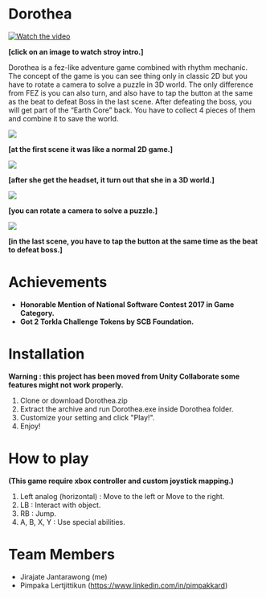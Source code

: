 # Dorothea

[![Watch the video](https://i.imgur.com/qmk7ML8.png)](https://vimeo.com/262011561)

**[click on an image to watch stroy intro.]**

Dorothea is a fez-like adventure game combined with rhythm mechanic. The concept of the game is you can see thing only in classic 2D but you have to rotate a camera to solve a puzzle in 3D world. The only difference from FEZ is you can also turn, and also have to tap the button at the same as the beat to defeat Boss in the last scene. After defeating the boss, you will get part of the “Earth Core” back. You have to collect 4 pieces of them and combine it to save the world.

![](https://media.giphy.com/media/ckBcXaxTG34trJ44h0/giphy.gif)

**[at the first scene it was like a normal 2D game.]**

![](https://media.giphy.com/media/kdER4QoSsFvUFnQIa9/giphy.gif)

**[after she get the headset, it turn out that she in a 3D world.]**

![](https://media.giphy.com/media/cJTUI3fSzRCEwH0rvk/giphy.gif)

**[you can rotate a camera to solve a puzzle.]**

![](https://media.giphy.com/media/LRfLbCIXOrVfau7P5F/giphy.gif)

**[in the last scene, you have to tap the button at the same time as the beat to defeat boss.]**

# Achievements
* **Honorable Mention of National Software Contest 2017 in Game Category.**
* **Got 2 Torkla Challenge Tokens by SCB Foundation.**

# Installation 
**Warning : this project has been moved from Unity Collaborate some features might not work properly.**
1. Clone or download Dorothea.zip
1. Extract the archive and run Dorothea.exe inside Dorothea folder.
1. Customize your setting and click "Play!".
1. Enjoy!

# How to play
**(This game require xbox controller and custom joystick mapping.)**
1. Left analog (horizontal) : Move to the left or Move to the right.
1. LB : Interact with object.
1. RB : Jump.
1. A, B, X, Y : Use special abilities.

# Team Members
* Jirajate Jantarawong (me)
* Pimpaka Lertjittikun (https://www.linkedin.com/in/pimpakkard)
